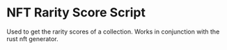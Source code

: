# NFT Rarity Score Script

Used to get the rarity scores of a collection. Works in conjunction with the rust nft generator.
